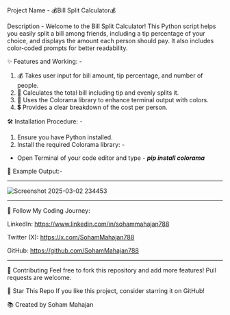 Project Name - 💰Bill Split Calculator💰

Description - Welcome to the Bill Split Calculator! This Python script helps you easily split a bill among friends, including a tip percentage of your choice, and displays the amount each person should pay. It also includes color-coded prompts for better readability.

✨ Features and Working: -

1. 💰 Takes user input for bill amount, tip percentage, and number of people.
2. 🧮 Calculates the total bill including tip and evenly splits it.
3. 🎨 Uses the Colorama library to enhance terminal output with colors.
4. 💲 Provides a clear breakdown of the cost per person.

🛠️ Installation Procedure: -

1. Ensure you have Python installed.
2. Install the required Colorama library: -
- Open Terminal of your code editor and type - ***pip install colorama***

📄 Example Output:-
****************************************
![Screenshot 2025-03-02 234453](https://github.com/user-attachments/assets/63de6056-4aad-46bb-8a61-21896c0aa9d3)

****************************************

🔗 Follow My Coding Journey:

LinkedIn: https://www.linkedin.com/in/sohammahajan788

Twitter (X): https://x.com/SohamMahajan788

GitHub: https://github.com/SohamMahajan788

****************************************
🔗 Contributing
Feel free to fork this repository and add more features! Pull requests are welcome.

🌟 Star This Repo
If you like this project, consider starring it on GitHub!

📚 Created by Soham Mahajan
